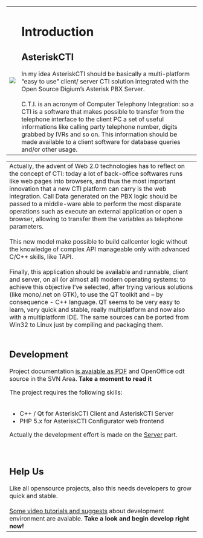 <table>
<tr>
<td><img src='http://astcti2.googlecode.com/svn/trunk/Graphics/asteriskcti_logo.png' /></td>
<td>
<h1>Introduction</h1>
<h2>AsteriskCTI</h2>
In my idea AsteriskCTI should be basically a multi-platform “easy to use” client/ server CTI solution integrated with the Open Source Digium’s Asterisk PBX Server.<br>
<br>
C.T.I. is an acronym of Computer Telephony Integration: so a CTI is a software that makes possible to transfer from the telephone interface to the client PC a set of useful  informations like calling party telephone number, digits grabbed by IVRs and so on. This information should be made available to a client software for database queries and/or other usage.<br>
</td>
</tr>
</table>
<table>
<tr>
<td>
Actually, the advent of Web 2.0 technologies has to reflect on the concept of CTI: today a lot of back-office softwares runs like web pages into browsers, and thus the most important innovation that a new CTI platform can carry is the web integration. Call Data generated on the PBX logic should be passed to a middle-ware able to perform the most disparate operations such as execute an external application or open a browser, allowing to transfer them the variables as telephone parameters.<br>
<br>
This new model make possible to build callcenter logic without the knowledge of complex API manageable only with advanced C/C++ skills, like TAPI.<br>
<br>
Finally, this application should be available and runnable, client and server, on all (or almost all) modern operating systems:  to achieve this objective I’ve selected, after trying various solutions (like mono/.net on GTK), to use the QT toolkit and – by consequence - C++ language. QT seems to be very easy to learn, very quick and stable,  really multiplatform and now also with a multiplatform IDE. The same sources can be ported from Win32 to Linux just by compiling and packaging them.<br>
<br>
<h2>Development</h2>
Project documentation <a href='http://astcti2.googlecode.com/svn/trunk/Docs/asterisk_cti.pdf'>is avaiable as PDF</a> and OpenOffice odt source in the SVN Area. <b>Take a moment to read it</b>

The project requires the following skills:<br>
<br>
<ul><li>C++ / Qt for AsteriskCTI Client and AsteriskCTI Server<br>
</li><li>PHP 5.x for AsteriskCTI Configurator web frontend</li></ul>

Actually the development effort is made on the <a href='http://code.google.com/p/astcti2/source/browse/#svn/trunk/AstCTIServer'>Server</a> part.<br>
<br>
<br>
<h2>Help Us</h2>
Like all opensource projects, also this needs developers to grow quick and stable.<br>
<br>
<a href='http://asteriskcti.brunosalzano.com/'>Some video tutorials and suggests</a> about development environment are avaiable. <b>Take a look and begin develop right now!</b>
</td>
</tr>
</table>


